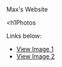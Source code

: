 <!DOCTYPE html>
<html>
<head>
     Max's Website
<body>

<h1Photos</h1>
  <p>Links below:</p>

  <ul>
    <li><a href="Picture 1.html">View Image 1</a></li>
    <li><a href="Picture 2.html">View Image 2</a></li>
	<div>
</figure>
</body>
</html>
